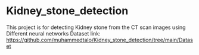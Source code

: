 # Kidney_stone_detection

This project is for detecting Kidney stone from the CT scan images using Different neural networks
Dataset link: https://github.com/muhammedtalo/Kidney_stone_detection/tree/main/Dataset
